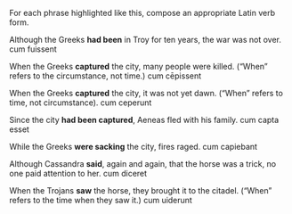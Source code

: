 For each phrase highlighted like this, compose an appropriate Latin verb form.

Although the Greeks **had been** in Troy for ten years, the war was not over.
  cum fuissent

When the Greeks **captured** the city, many people were killed. (“When” refers to the circumstance, not time.)
  cum cēpissent

When the Greeks **captured** the city, it was not yet dawn. (“When” refers to time, not circumstance).
  cum ceperunt

Since the city **had been captured**, Aeneas fled with his family.
  cum capta esset

While the Greeks **were sacking** the city, fires raged.
  cum capiebant
  
Although Cassandra **said**, again and again, that the horse was a trick, no one paid attention to her.
  cum diceret
  
When the Trojans **saw** the horse, they brought it to the citadel. (“When” refers to the time when they saw it.)
  cum uiderunt
